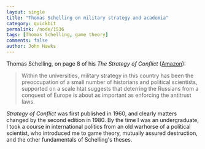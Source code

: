 ```yaml
---
layout: single 
title: "Thomas Schelling on military strategy and academia" 
category: quickbit
permalink: /node/1536
tags: [Thomas Schelling, game theory] 
comments: false 
author: John Hawks 
---
```


Thomas Schelling, on page 8 of his <i>The Strategy of Conflict</i> (<a href="http://www.amazon.com/gp/product/0674840313?ie=UTF8&tag=johnhawksanth-20&linkCode=as2&camp=1789&creative=9325&creativeASIN=067484031">Amazon</a>): 

<blockquote>Within the universities, military strategy in this country has been the preoccupation of a small number of historians and political scientists, supported on a scale htat suggests that deterring the Russians from a conquest of Europe is about as important as enforcing the antitrust laws. </blockquote>

<i>Strategy of Conflict</i> was first published in 1960, and clearly matters changed by the second edition in 1980. By the time I was an undergraduate, I took a course in international politics from an old warhorse of a political scientist, who introduced me to game theory, mutually assured destruction, and the other fundamentals of Schelling's theses. 




